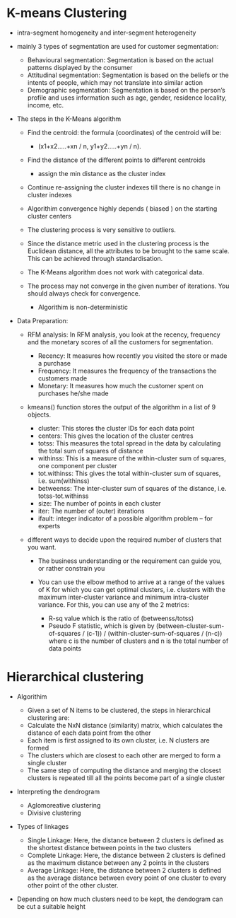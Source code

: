 # K-means Clustering

  -  intra-segment homogeneity and inter-segment heterogeneity
  - mainly 3 types of segmentation are used for customer segmentation:
    - Behavioural segmentation: Segmentation is based on the actual patterns displayed by the consumer
    - Attitudinal segmentation: Segmentation is based on the beliefs or the intents of people, which may not translate into similar action
    - Demographic segmentation: Segmentation is based on the person’s profile and uses information such as age, gender, residence locality, income, etc.
    
  - The steps in the K-Means algorithm
    - Find the centroid: the formula (coordinates) of the centroid will be:
      - (x1+x2…..+xn / n, y1+y2…..+yn / n).
    - Find the distance of the different points to different centroids
      - assign the min distance as the cluster index
    - Continue re-assigning the cluster indexes till there is no change in cluster indexes
    - Algorithim convergence highly depends ( biased ) on the starting cluster centers

    - The clustering process is very sensitive to outliers.
    - Since the distance metric used in the clustering process is the Euclidean distance, all the attributes to be brought to the same scale. This can be achieved through standardisation.
    - The K-Means algorithm does not work with categorical data.
    - The process may not converge in the given number of iterations. You should always check for convergence.
      - Algorithim is non-deterministic

  - Data Preparation:
  
    - RFM analysis: In RFM analysis, you look at the recency, frequency and the monetary scores of all the customers for segmentation.
      - Recency: It measures how recently you visited the store or made a purchase
      - Frequency: It measures the frequency of the transactions the customers made
      - Monetary: It measures how much the customer spent on purchases he/she made
      
    - kmeans() function stores the output of the algorithm in a list of 9 objects.
      - cluster: This stores the cluster IDs for each data point
      - centers: This gives the location of the cluster centres
      - totss: This measures the total spread in the data by calculating the total sum of squares of distance
      - withinss: This is a measure of the within-cluster sum of squares, one component per cluster
      - tot.withinss: This gives the total within-cluster sum of squares, i.e. sum(withinss)
      - betweenss: The inter-cluster sum of squares of the distance, i.e. totss-tot.withinss
      - size: The number of points in each cluster
      - iter: The number of (outer) iterations
      - ifault: integer indicator of a possible algorithm problem – for experts
      
    - different ways to decide upon the required number of clusters that you want.

      - The business understanding or the requirement can guide you, or rather constrain you

      - You can use the elbow method to arrive at a range of the values of K for which you can get optimal clusters, i.e. clusters with the maximum inter-cluster variance and minimum intra-cluster variance. For this, you can use any of the 2 metrics:

        - R-sq value which is the ratio of (betweenss/totss)
        - Pseudo F statistic, which is given by (between-cluster-sum-of-squares / (c-1)) / (within-cluster-sum-of-squares / (n-c)) where c is the number of clusters and n is the total number of data points
        

# Hierarchical clustering
  - Algorithim
    - Given a set of N items to be clustered, the steps in hierarchical clustering are:
    - Calculate the NxN distance (similarity) matrix, which calculates the distance of each data point from the other
    - Each item is first assigned to its own cluster, i.e. N clusters are formed
    - The clusters which are closest to each other are merged to form a single cluster
    - The same step of computing the distance and merging the closest clusters is repeated till all the points become part of a single cluster
    
  - Interpreting the dendrogram
    - Aglomoreative clustering
    - Divisive clustering
    
  - Types of linkages
    - Single Linkage: Here, the distance between 2 clusters is defined as the shortest distance between points in the two clusters
    - Complete Linkage: Here, the distance between 2 clusters is defined as the maximum distance between any 2 points in the clusters
    - Average Linkage: Here, the distance between 2 clusters is defined as the average distance between every point of one cluster to every other point of the other cluster.

  - Depending on how much clusters need to be kept, the dendogram can be cut a suitable height
